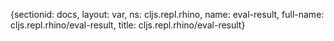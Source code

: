 {sectionid: docs, layout: var, ns: cljs.repl.rhino, name: eval-result, full-name: cljs.repl.rhino/eval-result,
  title: cljs.repl.rhino/eval-result}
